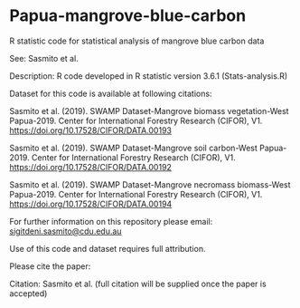 # Papua-mangrove-blue-carbon
R statistic code for statistical analysis of mangrove blue carbon data

See:
Sasmito et al.

Description:
R code developed in R statistic version 3.6.1 (Stats-analysis.R)

Dataset for this code is available at following citations:

Sasmito et al. (2019). SWAMP Dataset-Mangrove biomass vegetation-West Papua-2019. Center for International Forestry Research (CIFOR), V1. https://doi.org/10.17528/CIFOR/DATA.00193

Sasmito et al. (2019). SWAMP Dataset-Mangrove soil carbon-West Papua-2019. Center for International Forestry Research (CIFOR), V1. https://doi.org/10.17528/CIFOR/DATA.00192

Sasmito et al. (2019). SWAMP Dataset-Mangrove necromass biomass-West Papua-2019. Center for International Forestry Research (CIFOR), V1. https://doi.org/10.17528/CIFOR/DATA.00194


For further information on this repository please email: sigitdeni.sasmito@cdu.edu.au

Use of this code and dataset requires full attribution. 

Please cite the paper:

Citation: Sasmito et al. (full citation will be supplied once the paper is accepted)
